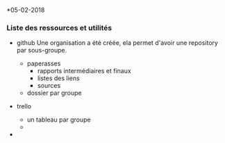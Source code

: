 *05-02-2018
### Liste des ressources et utilités
* github
Une organisation a été créée, ela permet d'avoir une repository par sous-groupe. 
    * paperasses 
        * rapports intermédiaires et finaux
        * listes des liens
        * sources
    * dossier par groupe
    
* trello
    * un tableau par groupe 
    * 
* 